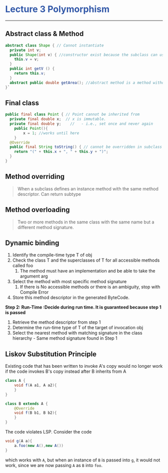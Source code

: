 # <font style="color:#3258a8">Lecture 3 Polymorphism</font>
---

## Abstract class & Method

```java
abstract class Shape { // Cannot instantiate
  private int v;
  public Shape(int v) { //constructor exist because the subclass can use it
    this.v = v;
  }
  public int getV () {
    return this.v;
  }
  abstract public double getArea(); //abstract method is a method without an implementation. //So if circle extends Shape, circle can overide this function.
}`
```

## Final class

```java
public final class Point { // Point cannot be inherited from
  private final double x;  // x is immutable. 
  private final double y;    //   - i.e., set once and never again
	public Point(){
		x = 1; //works until here
	}
  @Override
  public final String toString() { // cannot be overridden in subclass
    return "(" + this.x + ", " + this.y + ")";
  }
}
```

## Method overriding

> When a subclass defines an instance method with the same method descriptor. Can return subtype

## Method overloading

> Two or more methods in the same class with the same name but a different method signature.

## Dynamic binding

1.  Identify the compile-time type T of obj
2.  Check the class T and the superclasses of T for all accessible methods called foo
    1.  The method must have an implementation and be able to take the argument arg
3.  Select the method with most specific method signature
    1.  If there is No accessible methods or there is an ambiguity, stop with Compile Error
4.  Store this method descriptor in the generated ByteCode.

**Step 2: Run-Time :Decide during run time. It is guaranteed because step 1 is passed**

1.  Retrieve the method descriptor from step 1
2.  Determine the run-time type of T of the target of invocation obj
3.  Select the nearest method with matching signature in the class hierarchy - Same method signature found in Step 1

## Liskov Substitution Principle

Existing code that has been written to invoke A's copy would no longer work if the code invokes B's copy instead after B inherits from A

```java
class A {
	void f(A a1, A a2){
	}
}

class B extends A {
	@Override
	void f(B b1, B b2){
	}
}
```

The code violates LSP. Consider the code

```java
void g(A a){
	a.foo(new A(),new A())
}
```
which works with `A`, but when an instance of `B` is passed into `g`, it would not work, since we are now passing `A` as `B` into `foo`.

